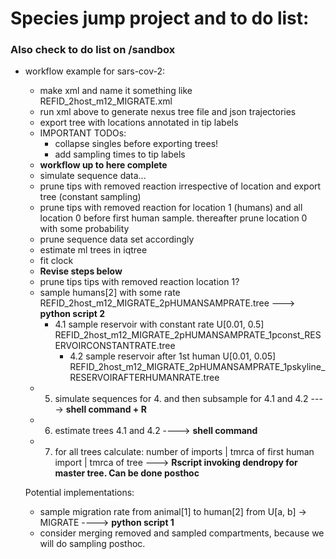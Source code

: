 # Species jump project and to do list:

### Also check to do list on /sandbox
- workflow example for sars-cov-2:
	- make xml and name it something like REFID_2host_m12_MIGRATE.xml
	- run xml above to generate nexus tree file and json trajectories
	- export tree with locations annotated in tip labels
	- IMPORTANT TODOs:
		- collapse singles before exporting trees!
		- add sampling times to tip labels
	- **workflow up to here complete**
	- simulate sequence data...
	- prune tips with removed reaction irrespective of location and export tree (constant sampling)
	- prune tips with removed reaction for location 1 (humans) and all location 0 before first human sample. thereafter prune location 0 with some probability
	- prune sequence data set accordingly
	- estimate ml trees in iqtree
	- fit clock 
	- **Revise steps below**
	- prune tips tips with removed reaction location 1?
	- sample humans[2] with some rate REFID_2host_m12_MIGRATE_2pHUMANSAMPRATE.tree ---> **python script 2**
	  - 4.1 sample reservoir with constant rate U[0.01, 0.5] REFID_2host_m12_MIGRATE_2pHUMANSAMPRATE_1pconst_RESERVOIRCONSTANTRATE.tree
		- 4.2 sample reservoir after 1st human U[0.01, 0.05] REFID_2host_m12_MIGRATE_2pHUMANSAMPRATE_1pskyline_RESERVOIRAFTERHUMANRATE.tree
	- 5. simulate sequences for 4. and then subsample for 4.1 and 4.2 ----> **shell command + R**
	- 6. estimate trees 4.1 and 4.2 ----> **shell command**
	- 7. for all trees calculate: number of imports | tmrca of first human import | tmrca of tree ---> **Rscript invoking dendropy for master tree. Can be done posthoc** 

  Potential implementations:
  	- sample migration rate from animal[1] to human[2] from U[a, b] -> MIGRATE ----> **python script 1**
    - consider merging removed and sampled compartments, because we will do sampling posthoc.
